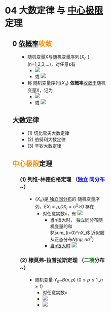 <div style="float: left; width: 64%; padding: 1%;">

# 04 大数定律 与 <u>中心极限</u>定理

<ul>

## 0 <u>依概率</u><span style="color:darkorange;">收敛</span>

<ul>

*   随机变量X与随机变量序列{$X_n$ }(n=1,2,3,…)，对任意ε有
    *   ![](https://api2.mubu.com/v3/document_image/098d2c00-d83e-4e60-bf5f-9097a4bce644-15201174.jpg)
    *   或 ![](https://api2.mubu.com/v3/document_image/958e55f6-dc94-454b-9ce2-b45b4436e787-15201174.jpg)
*   称 随机变量序列{${X_n}$} **依概率**<u>收敛于</u>随机变量X，记为
    *   ![](https://api2.mubu.com/v3/document_image/c41932c3-db45-4ce6-b60e-d3eca2e2ee48-15201174.jpg)
    *   或 ![](https://api2.mubu.com/v3/document_image/f7d6a3b2-7255-4185-952f-2f6e95ea9ac4-15201174.jpg)

</ul>

## 大数定律

<ul>

*   (1) 切比雪夫大数定律
*   (2) 伯努利大数定律
*   (3) 辛钦大数定律

</ul>

## <span style="color:darkorange;">中心极限</span>定理

<ul>

### (1) 列维-林德伯格定理 （<span style="color:blue;">独立 同分布</span>~）

<ul>

*   {${X_n}$}是<u> 独立同分布</u>的 随机变量序列，$EX_i=\mu$,$DX_i=\sigma^2$>0 存在
    *   对任意实数x，有 ![](https://api2.mubu.com/v3/document_image/e07c80e0-d87f-4818-aad9-5dfa0da68652-15201174.jpg)
        *   当n很大时， 独立同分布随机变量的和$\sum_{i=0}^nX_i$ 近似服从正态分布$N(n\mu,n\sigma^2)$
        *   <u>当n很大时</u> ![](https://api2.mubu.com/v3/document_image/f6a8060b-9b58-45e9-81b0-f4c8aa3ec4f4-15201174.jpg)

</ul>

### (2) 棣莫弗-拉普拉斯定理 （<span style="color:green;">二项</span>分布~）

<ul>

*   随机变量 $Y_n$~$B(n,p)$ $(0 \le p \le 1,,n \ge 1)$
    *   对任意实数x
    *   ![](https://api2.mubu.com/v3/document_image/4c475faa-8a35-4e8a-9f44-c1203be085b1-15201174.jpg)
    *   ![](https://api2.mubu.com/v3/document_image/0c14f8dc-741d-4b6f-8c38-ef837e8fde12-15201174.jpg)

</ul>

</ul>

</ul>
</div>
<div style="float: right; width: 26%; padding: 1%;">

</div>
<div style="clear: both;"></div>
